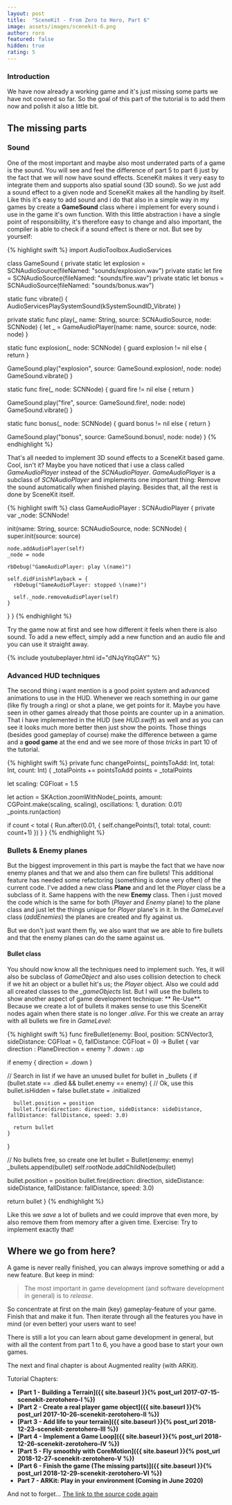 ```yaml
---
layout: post
title:  "SceneKit - From Zero to Hero, Part 6"
image: assets/images/scenekit-6.png
author: roro
featured: false
hidden: true
rating: 5
---
```


### Introduction
We have now already a working game and it's just missing some parts we have not covered so far.
So the goal of this part of the tutorial is to add them now and polish it also a little bit.


## The missing parts

### Sound

One of the most important and maybe also most underrated parts of a game is the sound. You will see and feel
the difference of part 5 to part 6 just by the fact that we will now have sound effects.
SceneKit makes it very easy to integrate them and supports also spatial sound (3D sound).
So we just add a sound effect to a given node and SceneKit makes all the handling by itself.
Like this it's easy to add sound and i do that also in a simple way in my games by create a **GameSound**
class where i implement for every sound i use in the game it's own function. With this little abstraction
i have a single point of responsibility, it's therefore easy to change and also important, the compiler is
able to check if a sound effect is there or not. But see by yourself:

{% highlight swift %}
import AudioToolbox.AudioServices

class GameSound {
private static let explosion = SCNAudioSource(fileNamed: "sounds/explosion.wav")
private static let fire = SCNAudioSource(fileNamed: "sounds/fire.wav")
private static let bonus = SCNAudioSource(fileNamed: "sounds/bonus.wav")

static func vibrate() {
  AudioServicesPlaySystemSound(kSystemSoundID_Vibrate)
}

private static func play(_ name: String, source: SCNAudioSource, node: SCNNode) {
  let _ = GameAudioPlayer(name: name, source: source, node: node)
}

static func explosion(_ node: SCNNode) {
  guard explosion != nil else { return }

  GameSound.play("explosion", source: GameSound.explosion!, node: node)
  GameSound.vibrate()
}

static func fire(_ node: SCNNode) {
  guard fire != nil else { return }

  GameSound.play("fire", source: GameSound.fire!, node: node)
  GameSound.vibrate()
}

static func bonus(_ node: SCNNode) {
  guard bonus != nil else { return }

  GameSound.play("bonus", source: GameSound.bonus!, node: node)
}
{% endhighlight %}

That's all needed to implement 3D sound effects to a SceneKit based game. Cool, isn't it?
Maybe you have noticed that i use a class called *GameAudioPlayer* instead of the *SCNAudioPlayer*.
*GameAudioPlayer* is a subclass of *SCNAudioPlayer* and implements one important thing:
Remove the sound automatically when finished playing. Besides that, all the rest is done by SceneKit itself.

{% highlight swift %}
class GameAudioPlayer : SCNAudioPlayer {
  private var _node: SCNNode!

  init(name: String, source: SCNAudioSource, node: SCNNode) {
    super.init(source: source)

    node.addAudioPlayer(self)
    _node = node

    rbDebug("GameAudioPlayer: play \(name)")

    self.didFinishPlayback = {
      rbDebug("GameAudioPlayer: stopped \(name)")

      self._node.removeAudioPlayer(self)
    }
  }
}
{% endhighlight %}

Try the game now at first and see how different it feels when there is also sound.
To add a new effect, simply add a new function and an audio file and you can use it straight away.

{% include youtubeplayer.html id="dNJqYitqGAY" %}


### Advanced HUD techniques

The second thing i want mention is a good point system and advanced animations to use in the HUD.
Whenever we reach something in our game (like fly trough a ring) or shot a plane, we get points for it.
Maybe you have seen in other games already that those points are counter up in a animation. That i have implemented
in the HUD (see *HUD.swift*) as well and as you can see it looks much more better then just show the points.
Those things (besides good gameplay of course) make the difference between a game and a **good game** at the end
and we see more of those *tricks* in part 10 of the tutorial.

{% highlight swift %}
private func changePoints(_ pointsToAdd: Int, total: Int, count: Int) {
  _totalPoints += pointsToAdd
  points = _totalPoints

  let scaling: CGFloat = 1.5

  let action = SKAction.zoomWithNode(_points, amount: CGPoint.make(scaling, scaling), oscillations: 1, duration: 0.01)
  _points.run(action)

  if count < total {
    Run.after(0.01, {
        self.changePoints(1, total: total, count: count+1)
    })
  }
}
{% endhighlight %}


### Bullets & Enemy planes

But the biggest improvement in this part is maybe the fact that we have now enemy planes and that we and also them can fire bullets!
This additional feature has needed some refactoring (something is done very often) of the current code. I've added a new class **Plane**
and and let the *Player* class be a subclass of it. Same happens with the new **Enemy** class.
Then i just moved the code which is the same for both (*Player* and *Enemy* plane) to the plane class and just let the things unique
for *Player* plane's in it.
In the *GameLevel* class (*addEnemies*) the planes are created and fly against us.

But we don't just want them fly, we also want that we are able to fire bullets and that the enemy planes can do the same against us.


#### Bullet class

You should now know all the techniques need to implement such. Yes, it will also be subclass of *GameObject* and also uses collision detection
to check if we hit an object or a bullet hit's us; the *Player* object.
Also we could add all created classes to the *_gameObjects* list. But I will use the bullets to show another aspect of game development technique:
** Re-Use**. Because we create a lot of bullets it makes sense to use this SceneKit nodes again when there state is no longer *.alive*.
For this we create an array with all bullets we fire in *GameLevel*:

{% highlight swift %}
func fireBullet(enemy: Bool, position: SCNVector3, sideDistance: CGFloat = 0, fallDistance: CGFloat = 0) -> Bullet {
  var direction : PlaneDirection = enemy ? .down : .up

  if enemy {
    direction = .down
  }

  // Search in list if we have an unused bullet
  for bullet in _bullets {
    if (bullet.state == .died && bullet.enemy == enemy) {
      // Ok, use this
      bullet.isHidden = false
      bullet.state = .initialized

      bullet.position = position
      bullet.fire(direction: direction, sideDistance: sideDistance, fallDistance: fallDistance, speed: 3.0)

      return bullet
    }
  }

  // No bullets free, so create one
  let bullet = Bullet(enemy: enemy)
  _bullets.append(bullet)
  self.rootNode.addChildNode(bullet)

  bullet.position = position
  bullet.fire(direction: direction, sideDistance: sideDistance, fallDistance: fallDistance, speed: 3.0)

  return bullet
}
{% endhighlight %}

Like this we *save* a lot of bullets and we could improve that even more, by also remove them from memory after a given time.
Exercise: Try to implement exactly that!


## Where we go from here?
A game is never really finished, you can always improve something or add a new feature. But keep in mind:

>The most important in game development (and software development in general) is to *release*.

So concentrate at first on the main (key) gameplay-feature of your game. Finish that and make it fun.
Then iterate through all the features you have in mind (or even better) your users want to see!

There is still a lot you can learn about game development in general, but with all
the content from part 1 to 6, you have a good base to start your own games.

The next and final chapter is about Augmented reality (with ARKit).

Tutorial Chapters:
- **[Part 1 - Building a Terrain]({{ site.baseurl }}{% post_url 2017-07-15-scenekit-zerotohero-I %})**
- **[Part 2 - Create a real player game object]({{ site.baseurl }}{% post_url 2017-10-26-scenekit-zerotohero-II %})**
- **[Part 3 - Add life to your terrain]({{ site.baseurl }}{% post_url 2018-12-23-scenekit-zerotohero-III %})**
- **[Part 4 - Implement a Game Loop]({{ site.baseurl }}{% post_url 2018-12-26-scenekit-zerotohero-IV %})**
- **[Part 5 - Fly smoothly with CoreMotion]({{ site.baseurl }}{% post_url 2018-12-27-scenekit-zerotohero-V %})**
- **[Part 6 - Finish the game (The missing parts)]({{ site.baseurl }}{% post_url 2018-12-29-scenekit-zerotohero-VI %})**
- **Part 7 - ARKit: Play in your environment (Coming in June 2020)**


And not to forget...
[The link to the source code again](https://github.com/rogerboesch/SceneKitTutorial)
